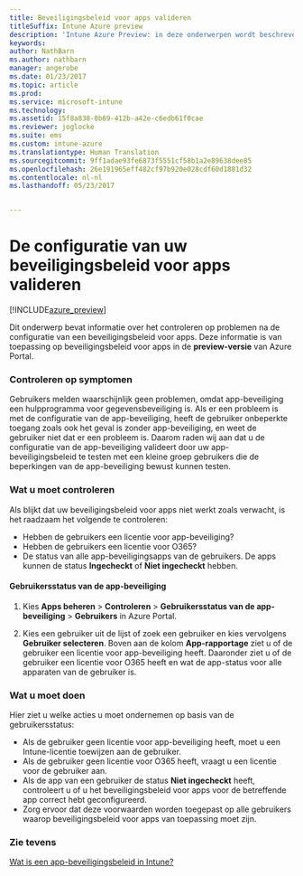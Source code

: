 ```yaml
---
title: Beveiligingsbeleid voor apps valideren
titleSuffix: Intune Azure preview
description: 'Intune Azure Preview: in deze onderwerpen wordt beschreven hoe u kunt testen en valideren of uw beveiligingsbeleid voor apps juist is ingesteld en naar behoren werkt.'
keywords: 
author: NathBarn
ms.author: nathbarn
manager: angerobe
ms.date: 01/23/2017
ms.topic: article
ms.prod: 
ms.service: microsoft-intune
ms.technology: 
ms.assetid: 15f8a838-0b69-412b-a42e-c6edb61f0cae
ms.reviewer: joglocke
ms.suite: ems
ms.custom: intune-azure
ms.translationtype: Human Translation
ms.sourcegitcommit: 9ff1adae93fe6873f5551cf58b1a2e89638dee85
ms.openlocfilehash: 26e191965eff482cf97b920e028cdf60d1881d32
ms.contentlocale: nl-nl
ms.lasthandoff: 05/23/2017


---
```


# <a name="how-to-validate-your-app-protection-policy-setup"></a>De configuratie van uw beveiligingsbeleid voor apps valideren

[!INCLUDE[azure_preview](./includes/azure_preview.md)]


Dit onderwerp bevat informatie over het controleren op problemen na de configuratie van een beveiligingsbeleid voor apps. Deze informatie is van toepassing op beveiligingsbeleid voor apps in de **preview-versie** van Azure Portal.

### <a name="checking-for-symptoms"></a>Controleren op symptomen
Gebruikers melden waarschijnlijk geen problemen, omdat app-beveiliging een hulpprogramma voor gegevensbeveiliging is. Als er een probleem is met de configuratie van de app-beveiliging, heeft de gebruiker onbeperkte toegang zoals ook het geval is zonder app-beveiliging, en weet de gebruiker niet dat er een probleem is. Daarom raden wij aan dat u de configuratie van de app-beveiliging valideert door uw app-beveiligingsbeleid te testen met een kleine groep gebruikers die de beperkingen van de app-beveiliging bewust kunnen testen.


### <a name="what-to-check"></a>Wat u moet controleren

Als blijkt dat uw beveiligingsbeleid voor apps niet werkt zoals verwacht, is het raadzaam het volgende te controleren:

- Hebben de gebruikers een licentie voor app-beveiliging?
- Hebben de gebruikers een licentie voor O365?
- De status van alle app-beveiligingsapps van de gebruikers. De apps kunnen de status **Ingecheckt** of **Niet ingecheckt** hebben.

#### <a name="user-app-protection-status"></a>Gebruikersstatus van de app-beveiliging
1. Kies **Apps beheren** > **Controleren** >  **Gebruikersstatus van de app-beveiliging** > **Gebruikers** in Azure Portal.

2. Kies een gebruiker uit de lijst of zoek een gebruiker en kies vervolgens **Gebruiker selecteren**. Boven aan de kolom **App-rapportage** ziet u of de gebruiker een licentie voor app-beveiliging heeft. Daaronder ziet u of de gebruiker een licentie voor O365 heeft en wat de app-status voor alle apparaten van de gebruiker is.



### <a name="what-to-do"></a>Wat u moet doen
Hier ziet u welke acties u moet ondernemen op basis van de gebruikersstatus:

- Als de gebruiker geen licentie voor app-beveiliging heeft, moet u een Intune-licentie toewijzen aan de gebruiker.
- Als de gebruiker geen licentie voor O365 heeft, vraagt u een licentie voor de gebruiker aan.
- Als de app van een gebruiker de status **Niet ingecheckt** heeft, controleert u of u het beveiligingsbeleid voor apps voor de betreffende app correct hebt geconfigureerd.
- Zorg ervoor dat deze voorwaarden worden toegepast op alle gebruikers waarop beveiligingsbeleid voor apps van toepassing moet zijn.

### <a name="see-also"></a>Zie tevens

[Wat is een app-beveiligingsbeleid in Intune?](app-protection-policies.md)

